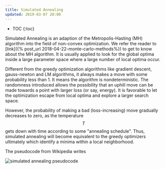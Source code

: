 ```yaml
---
title: Simulated Annealing
updated: 2019-03-07 20:00
---
```


* TOC
{:toc}

Simulated Annealing is an adaption of the Metropolis-Hasting (MH) algorithm into the field of non-convex optimization. We refer the reader to [link]({% post_url 2018-04-22-monte-carlo-methods%}) to get to know about the MH algorithm.
It is usually applied to look for the global optima inside a large parameter space where a large number of local optima occur.

Different from the greedy optimization algorithms like gradient descent, gauss-newton and LM algorithms, it always makes a move with some probability less than 1. It means the algorithm is nondeterministic. The randomness introduced allows the possibility that an uphill move can be made towards a point with larger loss (or say, energy). It is favorable to let the optimization escape from local optima and explore a larger search space.

However, the probability of making a bad (loss-increasing) move gradually decreases to zero, as the temperature $$T$$ gets down with time according to some "annealing schedule". Thus, simulated annealing will become equivalent to the greedy optimizers ultimately which identify a minima within a local neighborhood.

The pseudocode from Wikipedia writes

![simulated annealing pseudocode]({{site.baseurl}}/images/simulated_annealing_pseudocode.png)
